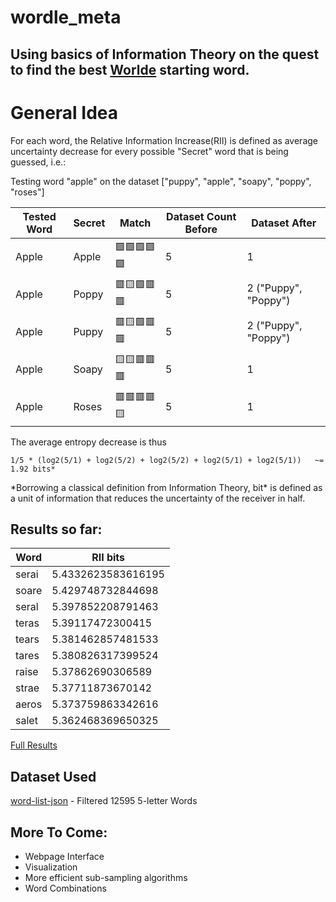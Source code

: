 # wordle_meta

## Using basics of Information Theory on the quest to find the best [Worlde](https://www.powerlanguage.co.uk/wordle/) starting word.

# General Idea

For each word, the Relative Information Increase(RII) is defined as average uncertainty decrease for every possible "Secret" word that is being guessed, i.e.:

Testing word "apple" on the dataset ["puppy", "apple", "soapy", "poppy", "roses"] 

| Tested Word | Secret | Match | Dataset Count Before | Dataset After
|---   |---	   | ---  	| ---	| ---	|
Apple  | Apple | 🟩🟩🟩🟩🟩 | 5 | 1 
Apple  | Poppy | 🟥🟨🟩🟥🟥 | 5 | 2 ("Puppy", "Poppy")
Apple  | Puppy | 🟥🟨🟩🟥🟥 | 5 | 2 ("Puppy", "Poppy")
Apple  | Soapy | 🟨🟨🟥🟥🟥 | 5 | 1
Apple  | Roses | 🟥🟥🟥🟥🟨 | 5 | 1

The average entropy decrease is thus 

`1/5 * (log2(5/1) + log2(5/2) + log2(5/2) + log2(5/1) + log2(5/1))   ~= 1.92 bits* `

*Borrowing a classical definition from Information Theory, bit\* is defined as a unit of information that reduces the uncertainty of the receiver in half. 

## Results so far:

| Word | RII bits  |
|---   |---	|
serai | 5.4332623583616195
soare | 5.429748732844698
seral | 5.397852208791463
teras | 5.39117472300415
tears | 5.381462857481533
tares | 5.380826317399524
raise | 5.37862690306589
strae | 5.37711873670142
aeros | 5.373759863342616
salet | 5.362468369650325

[Full Results](https://github.com/DenysKlochkov/wordle_meta/blob/main/results/entropies-sorted.txt)

## Dataset Used

[word-list-json](https://www.npmjs.com/package/word-list-json) - Filtered 12595 5-letter Words

## More To Come:
 - Webpage Interface
 - Visualization
 - More efficient sub-sampling algorithms 
 - Word Combinations
